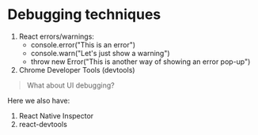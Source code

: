 # Debugging techniques

1. React errors/warnings:
    - console.error("This is an error")
    - console.warn("Let's just show a warning")
    - throw new Error("This is another way of showing an error pop-up")
2. Chrome Developer Tools (devtools)

> What about UI debugging?

Here we also have:
1. React Native Inspector
2. react-devtools